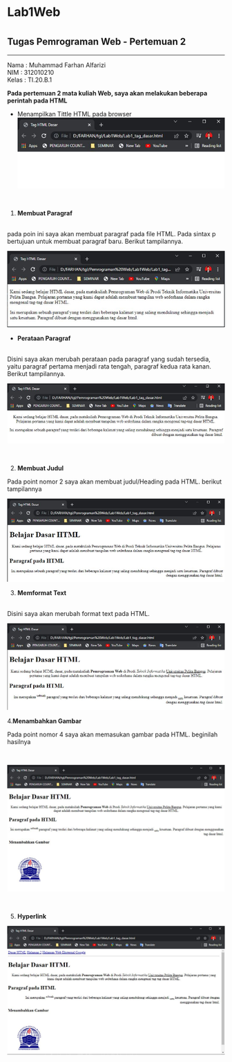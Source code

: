 # Lab1Web
#
## Tugas Pemrograman Web - Pertemuan 2

<hr>

Nama    : Muhammad Farhan Alfarizi<br>
NIM     : 312010210<br>
Kelas   : TI.20.B.1<br>


**Pada pertemuan 2 mata kuliah Web, saya akan melakukan beberapa perintah pada HTML**

- Menampilkan Tittle HTML pada browser <br>
![Gambar Title HTML Dasar](Screenshoot/TitleHTML.JPG)

<br>

1. **Membuat Paragraf**
<br>
pada poin ini saya akan membuat paragraf pada file HTML. Pada sintax p bertujuan untuk membuat paragraf baru. Berikut tampilannya.<br>

![Membuat Paragraf Baru](Screenshoot/paragraf%201.JPG)

- **Perataan Paragraf**
<br>
Disini saya akan merubah perataan pada paragraf yang sudah tersedia, yaitu paragraf pertama menjadi rata tengah, paragraf kedua rata kanan. Berikut tampilannya.

![Perataan Paragraf HTML](Screenshoot/Perataan-paragraf.JPG)

<br>

2. **Membuat Judul**

Pada point nomor 2 saya akan membuat judul/Heading pada HTML.
berikut tampilannya
<br>

![Membuat Judul](Screenshoot/judul.JPG)

3. **Memformat Text**

<br>
Disini saya akan merubah format text pada HTML.
<br>


![Memformat text](Screenshoot/formattext.JPG)

4.**Menambahkan Gambar**

Pada point nomor 4 saya akan memasukan gambar pada HTML.
beginilah hasilnya

<br>

![Menambahkan Gambar](Screenshoot/menambahkangambar.JPG)

<br>

5. **Hyperlink**

![Hyperlink](Screenshoot/hyperlink.JPG)
  
